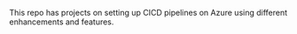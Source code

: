 This repo has projects on setting up CICD pipelines on Azure using different enhancements and features.
